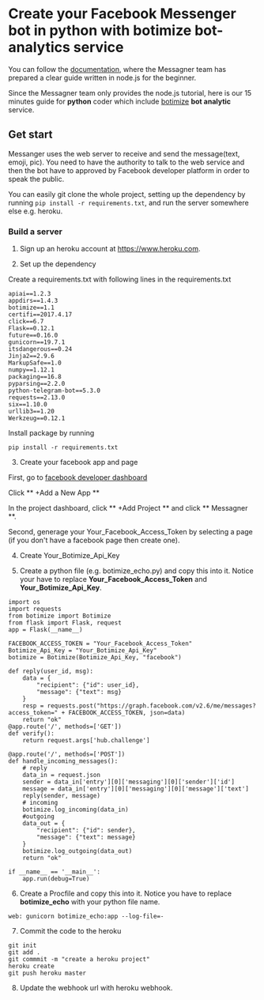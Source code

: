 # Create your Facebook Messenger bot in python with botimize bot-analytics service

You can follow the [documentation](https://developers.facebook.com/docs/messenger-platform/guides/quick-start), where the Messagner team has prepared a clear guide written in node.js for the beginner.

Since the Messagner team only provides the node.js tutorial, here is our 15 minutes guide for **python** coder which include [botimize](http://www.botimize.io) **bot analytic** service.

## Get start

Messanger uses the web server to receive and send the message(text, emoji, pic). You need to have the authority to talk to the web service and then the bot have to approved by Facebook developer platform in order to speak the public.

You can easily git clone the whole project, setting up the dependency by running ```pip install -r requirements.txt```, and run the server somewhere else e.g. heroku.

### Build a server 
1. Sign up an heroku account at https://www.heroku.com.

2. Set up the dependency

Create a requirements.txt with following lines in the requirements.txt
```
apiai==1.2.3
appdirs==1.4.3
botimize==1.1
certifi==2017.4.17
click==6.7
Flask==0.12.1
future==0.16.0
gunicorn==19.7.1
itsdangerous==0.24
Jinja2==2.9.6
MarkupSafe==1.0
numpy==1.12.1
packaging==16.8
pyparsing==2.2.0
python-telegram-bot==5.3.0
requests==2.13.0
six==1.10.0
urllib3==1.20
Werkzeug==0.12.1
```

Install package by running
```
pip install -r requirements.txt
```

3. Create your facebook app and page

First, go to [facebook developer dashboard](https://developers.facebook.com/apps)

Click ** +Add a New App **

In the project dashboard, click ** +Add Project ** and click ** Messagner **.

Second, generage your Your_Facebook_Access_Token by selecting a page (if you don't have a facebook page then create one).

4. Create Your_Botimize_Api_Key


5. Create a python file (e.g. botimize_echo.py) and copy this into it. Notice your have to replace **Your_Facebook_Access_Token** and **Your_Botimize_Api_Key**.

```
import os
import requests
from botimize import Botimize 
from flask import Flask, request
app = Flask(__name__)
 
FACEBOOK_ACCESS_TOKEN = "Your_Facebook_Access_Token"
Botimize_Api_Key = "Your_Botimize_Api_Key"
botimize = Botimize(Botimize_Api_Key, "facebook")
 
def reply(user_id, msg):
    data = {
        "recipient": {"id": user_id},
        "message": {"text": msg}
    }
    resp = requests.post("https://graph.facebook.com/v2.6/me/messages?access_token=" + FACEBOOK_ACCESS_TOKEN, json=data)
    return "ok"
@app.route('/', methods=['GET'])
def verify():
    return request.args['hub.challenge']
 
@app.route('/', methods=['POST'])
def handle_incoming_messages():
    # reply
    data_in = request.json
    sender = data_in['entry'][0]['messaging'][0]['sender']['id']
    message = data_in['entry'][0]['messaging'][0]['message']['text']
    reply(sender, message)
    # incoming
    botimize.log_incoming(data_in)
    #outgoing
    data_out = {
        "recipient": {"id": sender},
        "message": {"text": message}
    }
    botimize.log_outgoing(data_out)
    return "ok"
 
if __name__ == '__main__':
    app.run(debug=True)
```

6. Create a Procfile and copy this into it. Notice you have to replace **botimize_echo** with your python file name.
```
web: gunicorn botimize_echo:app --log-file=-
```

7. Commit the code to the heroku
```
git init
git add .
git commmit -m "create a heroku project"
heroku create
git push heroku master
```

8. Update the webhook url with heroku webhook.
